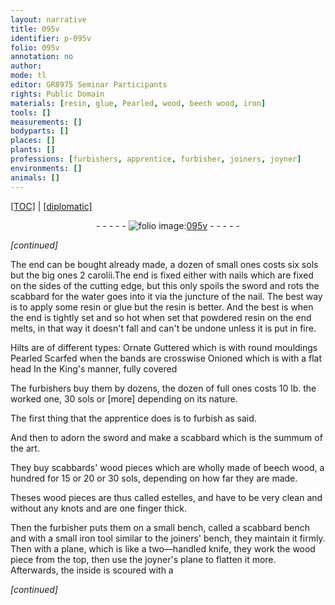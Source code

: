 ```yaml
---
layout: narrative
title: 095v
identifier: p-095v
folio: 095v
annotation: no
author:
mode: tl
editor: GR8975 Seminar Participants
rights: Public Domain
materials: [resin, glue, Pearled, wood, beech wood, iron]
tools: []
measurements: []
bodyparts: []
places: []
plants: []
professions: [furbishers, apprentice, furbisher, joiners, joyner]
environments: []
animals: []
---
```


<p><a href="{{ site.baseurl }}/translation/">[TOC]</a> | <a href="{{ site.baseurl }}/texts/p-095v_tc/" target="_blank">[diplomatic]</a></p><div class="folio" align="center">- - - - - <a href="http://gallica.bnf.fr/ark:/12148/btv1b10500001g/f196.image" target="_blank"><img src="https://cu-mkp.github.io/2017-workshop-edition/assets/photo-icon.png" alt="folio image: " style="display:inline-block; margin-bottom:-3px;"/>095v</a> - - - - - </div>   
 
*[continued]*
  
The end can be bought already made, a dozen of small ones costs six sols but the big ones 2 carolii.The end is fixed either with nails which are fixed on the sides of the cutting edge, but this only spoils the sword and rots the scabbard for the water goes into it via the juncture of the nail. The best way is to apply some <span class="m">resin</span> or <span class="m">glue</span> but the <span class="m">resin</span> is better. And the best is when the end is tightly set and so hot when set that powdered <span class="m">resin</span> on the end melts, in that way it doesn't fall and can't be undone unless it is put in fire.
 
Hilts are of different types: Ornate Guttered which is with round mouldings <span class="m">Pearled</span> Scarfed when the bands are crosswise Onioned which is with a flat head In the King's manner, fully covered 
 
The <span class="pro">furbishers</span> buy them by dozens, the dozen of full ones costs 10 lb. the worked one, 30 sols or [more] depending on its nature.
 
The first thing that the <span class="pro">apprentice</span> does is to furbish as said.
 
And then to adorn the sword and make a scabbard which is the summum of the art.
 
They buy scabbards' <span class="m">wood</span> pieces which are wholly made of <span class="m">beech wood</span>, a hundred for 15 or 20 or 30 sols, depending on how far they are made.
 
Theses <span class="m">wood</span> pieces are thus called estelles, and have to be very clean and without any knots and are one finger thick.
 
Then the <span class="pro">furbisher</span> puts them on a small bench, called a scabbard bench and with a small <span class="m">iron</span> tool similar to the <span class="pro">joiners</span>' bench, they maintain it firmly. Then with a plane, which is like a two—handled knife, they work the <span class="m">wood</span> piece from the top, then use the <span class="pro">joyner</span>'s plane to flatten it more. Afterwards, the inside is scoured with a
 
*[continued]*
 
